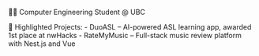 

👨‍💻 Computer Engineering Student @ UBC

🚀 Highlighted Projects:
    - DuoASL – AI-powered ASL learning app, awarded 1st place at nwHacks
    - RateMyMusic – Full-stack music review platform with Nest.js and Vue
